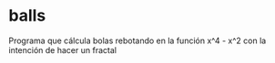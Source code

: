 # balls
Programa que cálcula bolas rebotando en la función  x^4 - x^2 con la intención de hacer un fractal

